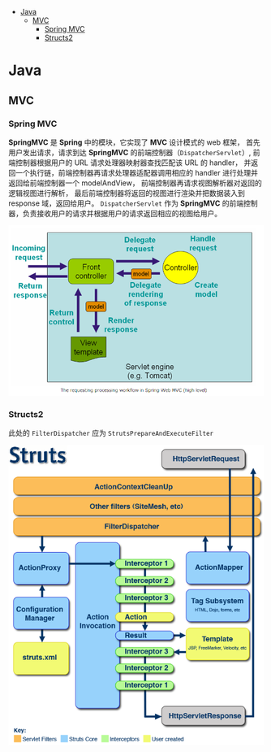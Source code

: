 <!-- TOC -->

- [Java](#java)
    - [MVC](#mvc)
        - [Spring MVC](#spring-mvc)
        - [Structs2](#structs2)

<!-- /TOC -->
# Java

## MVC

### Spring MVC

**SpringMVC** 是 **Spring** 中的模块，它实现了 **MVC** 设计模式的 web 框架， 首先用户发出请求，请求到达 **SpringMVC** 的前端控制器（`DispatcherServlet`）, 前端控制器根据用户的 URL 请求处理器映射器查找匹配该 URL 的 handler， 并返回一个执行链，前端控制器再请求处理器适配器调用相应的 handler 进行处理并返回给前端控制器一个 modelAndView， 前端控制器再请求视图解析器对返回的逻辑视图进行解析， 最后前端控制器将返回的视图进行渲染并把数据装入到 response 域，返回给用户。 `DispatcherServlet` 作为 **SpringMVC** 的前端控制器，负责接收用户的请求并根据用户的请求返回相应的视图给用户。

![SpringMVC flow](../.resource/Frame-readme-SpringMVC_flow.png)

### Structs2

此处的 `FilterDispatcher` 应为 `StrutsPrepareAndExecuteFilter`

![Structs2 flow](../.resource/Frame-readme-Structs2_flow.png)

